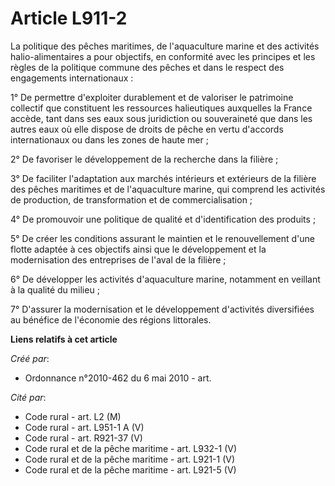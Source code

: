 # Article L911-2

La politique des pêches maritimes, de l'aquaculture marine et des activités halio-alimentaires a pour objectifs, en
conformité avec les principes et les règles de la politique commune des pêches et dans le respect des engagements
internationaux : 

1° De permettre d'exploiter durablement et de valoriser le patrimoine collectif que constituent les ressources halieutiques
auxquelles la France accède, tant dans ses eaux sous juridiction ou souveraineté que dans les autres eaux où elle dispose de
droits de pêche en vertu d'accords internationaux ou dans les zones de haute mer ; 

2° De favoriser le développement de la recherche dans la filière ; 

3° De faciliter l'adaptation aux marchés intérieurs et extérieurs de la filière des pêches maritimes et de l'aquaculture
marine, qui comprend les activités de production, de transformation et de commercialisation ; 

4° De promouvoir une politique de qualité et d'identification des produits ; 

5° De créer les conditions assurant le maintien et le renouvellement d'une flotte adaptée à ces objectifs ainsi que le
développement et la modernisation des entreprises de l'aval de la filière ; 

6° De développer les activités d'aquaculture marine, notamment en veillant à la qualité du milieu ; 

7° D'assurer la modernisation et le développement d'activités diversifiées au bénéfice de l'économie des régions littorales.

**Liens relatifs à cet article**

_Créé par_:

  - Ordonnance n°2010-462 du 6 mai 2010 - art.

_Cité par_:

  - Code rural - art. L2 (M)
  - Code rural - art. L951-1 A (V)
  - Code rural - art. R921-37 (V)
  - Code rural et  de la pêche maritime - art. L932-1 (V)
  - Code rural et de la pêche maritime - art. L921-1 (V)
  - Code rural et de la pêche maritime - art. L921-5 (V)
